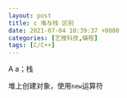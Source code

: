 ```yaml
---
layout: post
title: c 堆与栈 区别
date: 2021-07-04 10:39:37 +0800
categories: [艺搜科技,编程]
tags: [C/C++]
---
```


A a；栈

堆上创建对象，使用`new`运算符